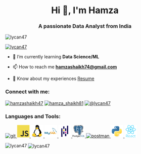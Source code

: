 <h1 align="center">Hi 👋, I'm Hamza</h1>
<h3 align="center">A passionate Data Analyst from India</h3>

<p align="left"> <img src="https://komarev.com/ghpvc/?username=lycan47&label=Profile%20views&color=0e75b6&style=flat" alt="lycan47" /> </p>

<p align="left"> <a href="https://github.com/ryo-ma/github-profile-trophy"><img src="https://github-profile-trophy.vercel.app/?username=lycan47" alt="lycan47" /></a> </p>

- 🌱 I’m currently learning **Data Science/ML**

- 📫 How to reach me **hamzashaikh74@gmail.com**

- 📄 Know about my experiences [Resume](https://www.linkedin.com/in/hamzashaikh47/overlay/1635482366638/single-media-viewer?type=DOCUMENT&profileId=ACoAACMB1S8BdNHtXjSWvkKACmEEwNhPSQxzXBQ&lipi=urn%3Ali%3Apage%3Ad_flagship3_profile_view_base%3BgRjDveGjSyaQ9lyCkEqBfg%3D%3D)

<h3 align="left">Connect with me:</h3>
<p align="left">
<a href="https://linkedin.com/in/hamzashaikh47" target="blank"><img align="center" src="https://raw.githubusercontent.com/rahuldkjain/github-profile-readme-generator/master/src/images/icons/Social/linked-in-alt.svg" alt="hamzashaikh47" height="30" width="40" /></a>
<a href="https://www.hackerrank.com/hamza_shaikh81" target="blank"><img align="center" src="https://raw.githubusercontent.com/rahuldkjain/github-profile-readme-generator/master/src/images/icons/Social/hackerrank.svg" alt="hamza_shaikh81" height="30" width="40" /></a>
<a href="https://www.hackerearth.com/@lycan47" target="blank"><img align="center" src="https://raw.githubusercontent.com/rahuldkjain/github-profile-readme-generator/master/src/images/icons/Social/hackerearth.svg" alt="@lycan47" height="30" width="40" /></a>
</p>

<h3 align="left">Languages and Tools:</h3>
<p align="left"> <a href="https://git-scm.com/" target="_blank" rel="noreferrer"> <img src="https://www.vectorlogo.zone/logos/git-scm/git-scm-icon.svg" alt="git" width="40" height="40"/> </a> <a href="https://developer.mozilla.org/en-US/docs/Web/JavaScript" target="_blank" rel="noreferrer"> <img src="https://raw.githubusercontent.com/devicons/devicon/master/icons/javascript/javascript-original.svg" alt="javascript" width="40" height="40"/> </a> <a href="https://www.linux.org/" target="_blank" rel="noreferrer"> <img src="https://raw.githubusercontent.com/devicons/devicon/master/icons/linux/linux-original.svg" alt="linux" width="40" height="40"/> </a> <a href="https://www.mysql.com/" target="_blank" rel="noreferrer"> <img src="https://raw.githubusercontent.com/devicons/devicon/master/icons/mysql/mysql-original-wordmark.svg" alt="mysql" width="40" height="40"/> </a> <a href="https://pandas.pydata.org/" target="_blank" rel="noreferrer"> <img src="https://raw.githubusercontent.com/devicons/devicon/2ae2a900d2f041da66e950e4d48052658d850630/icons/pandas/pandas-original.svg" alt="pandas" width="40" height="40"/> </a> <a href="https://www.postgresql.org" target="_blank" rel="noreferrer"> <img src="https://raw.githubusercontent.com/devicons/devicon/master/icons/postgresql/postgresql-original-wordmark.svg" alt="postgresql" width="40" height="40"/> </a> <a href="https://postman.com" target="_blank" rel="noreferrer"> <img src="https://www.vectorlogo.zone/logos/getpostman/getpostman-icon.svg" alt="postman" width="40" height="40"/> </a> <a href="https://www.python.org" target="_blank" rel="noreferrer"> <img src="https://raw.githubusercontent.com/devicons/devicon/master/icons/python/python-original.svg" alt="python" width="40" height="40"/> </a> <a href="https://reactjs.org/" target="_blank" rel="noreferrer"> <img src="https://raw.githubusercontent.com/devicons/devicon/master/icons/react/react-original-wordmark.svg" alt="react" width="40" height="40"/> </a> </p>

<p><img align="left" src="https://github-readme-stats.vercel.app/api/top-langs?username=lycan47&show_icons=true&locale=en&layout=compact" alt="lycan47" /></p>

<p>&nbsp;<img align="center" src="https://github-readme-stats.vercel.app/api?username=lycan47&show_icons=true&locale=en" alt="lycan47" /></p>


